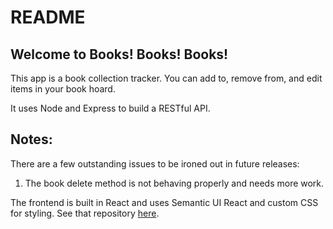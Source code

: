 # README

Welcome to Books! Books! Books!
-------

This app is a book collection tracker. You can add to, remove from, and edit items in your book hoard. 

It uses Node and Express to build a RESTful API.

Notes:
------
There are a few outstanding issues to be ironed out in future releases:
 1) The book delete method is not behaving properly and needs more work.

The frontend is built in React and uses Semantic UI React and custom CSS for styling. See that repository [here](https://github.com/koberlander/book-app-frontend).
